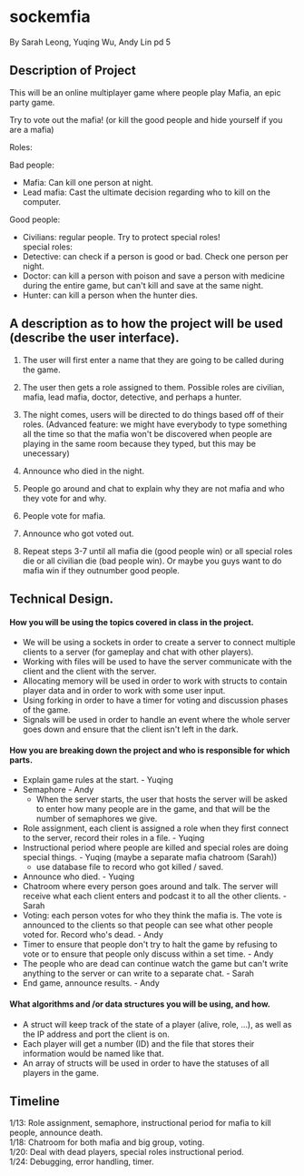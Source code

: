 # sockemfia

By Sarah Leong, Yuqing Wu, Andy Lin pd 5
## Description of Project

This will be an online multiplayer game where people play Mafia, an epic party game.  

Try to vote out the mafia! (or kill the good people and hide yourself if you are a mafia)  

Roles:

Bad people:  
- Mafia: Can kill one person at night.  
- Lead mafia: Cast the ultimate decision regarding who to kill on the computer.  

Good people:  
- Civilians: regular people. Try to protect special roles!  
special roles:  
- Detective: can check if a person is good or bad. Check one person per night.  
- Doctor: can kill a person with poison and save a person with medicine during the entire game, but can't kill and save at the same night.  
- Hunter: can kill a person when the hunter dies.  

## A description as to how the project will be used (describe the user interface).
1. The user will first enter a name that they are going to be called during the game.  

2. The user then gets a role assigned to them. Possible roles are civilian, mafia, lead mafia, doctor, detective, and perhaps a hunter.  

3. The night comes, users will be directed to do things based off of their roles. (Advanced feature: we might have everybody to type something all the time so that the mafia won't be discovered when people are playing in the same room because they typed, but this may be unecessary)  

4. Announce who died in the night.  

5. People go around and chat to explain why they are not mafia and who they vote for and why.  

6. People vote for mafia.  

7. Announce who got voted out.  

8. Repeat steps 3-7 until all mafia die (good people win) or all special roles die or all civilian die (bad people win). Or maybe you guys want to do mafia win if they outnumber good people. 

## Technical Design. 
   #### How you will be using the topics covered in class in the project.
   - We will be using a sockets in order to create a server to connect multiple clients to a server (for gameplay and chat with other players).
   - Working with files will be used to have the server communicate with the client and the client with the server.
   - Allocating memory will be used in order to work with structs to contain player data and in order to work with some user input.
   - Using forking in order to have a timer for voting and discussion phases of the game.
   - Signals will be used in order to handle an event where the whole server goes down and ensure that the client isn't left in the dark.
   #### How you are breaking down the project and who is responsible for which parts.
   - Explain game rules at the start. - Yuqing
   - Semaphore - Andy
      - When the server starts, the user that hosts the server will be asked to enter how many people are in the game, and that will be the number of semaphores we give.
   - Role assignment, each client is assigned a role when they first connect to the server, record their roles in a file. - Yuqing
   - Instructional period where people are killed and special roles are doing special things. - Yuqing (maybe a separate mafia chatroom (Sarah)) 
      - use database file to record who got killed / saved. 
   - Announce who died. - Yuqing
   - Chatroom where every person goes around and talk. The server will receive what each client enters and podcast it to all the other clients. - Sarah
   - Voting: each person votes for who they think the mafia is. The vote is announced to the clients so that people can see what other people voted for. Record who's dead. - Andy
   - Timer to ensure that people don't try to halt the game by refusing to vote or to ensure that people only discuss within a set time. - Andy
   - The people who are dead can continue watch the game but can't write anything to the server or can write to a separate chat. - Sarah
   - End game, announce results. - Andy
   #### What algorithms and /or data structures you will be using, and how.
   - A struct will keep track of the state of a player (alive, role, ...), as well as the IP address and port the client is on.
   - Each player will get a number (ID) and the file that stores their information would be named like that. 
   - An array of structs will be used in order to have the statuses of all players in the game.

## Timeline 
1/13: Role assignment, semaphore, instructional period for mafia to kill people, announce death.  
1/18: Chatroom for both mafia and big group, voting.  
1/20: Deal with dead players, special roles instructional period.  
1/24: Debugging, error handling, timer.  
